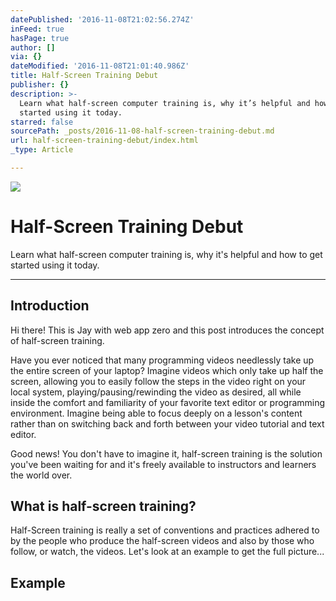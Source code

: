 ```yaml
---
datePublished: '2016-11-08T21:02:56.274Z'
inFeed: true
hasPage: true
author: []
via: {}
dateModified: '2016-11-08T21:01:40.986Z'
title: Half-Screen Training Debut
publisher: {}
description: >-
  Learn what half-screen computer training is, why it’s helpful and how to get
  started using it today.
starred: false
sourcePath: _posts/2016-11-08-half-screen-training-debut.md
url: half-screen-training-debut/index.html
_type: Article

---
```

![](https://the-grid-user-content.s3-us-west-2.amazonaws.com/b843e4bd-1857-4479-bf41-564ab4d74dc2.jpg)

# Half-Screen Training Debut

Learn what half-screen computer training is, why it's helpful and how to get started using it today.

---

## Introduction

Hi there! This is Jay with web app zero and this post introduces the concept of half-screen training.

Have you ever noticed that many programming videos needlessly take up the entire screen of your laptop? Imagine videos which only take up half the screen, allowing you to easily follow the steps in the video right on your local system, playing/pausing/rewinding the video as desired, all while inside the comfort and familiarity of your favorite text editor or programming environment. Imagine being able to focus deeply on a lesson's content rather than on switching back and forth between your video tutorial and text editor.  
  
Good news! You don't have to imagine it, half-screen training is the solution you've been waiting for and it's freely available to instructors and learners the world over.

## What is half-screen training?

Half-Screen training is really a set of conventions and practices adhered to by the people who produce the half-screen videos and also by those who follow, or watch, the videos. Let's look at an example to get the full picture...

## Example